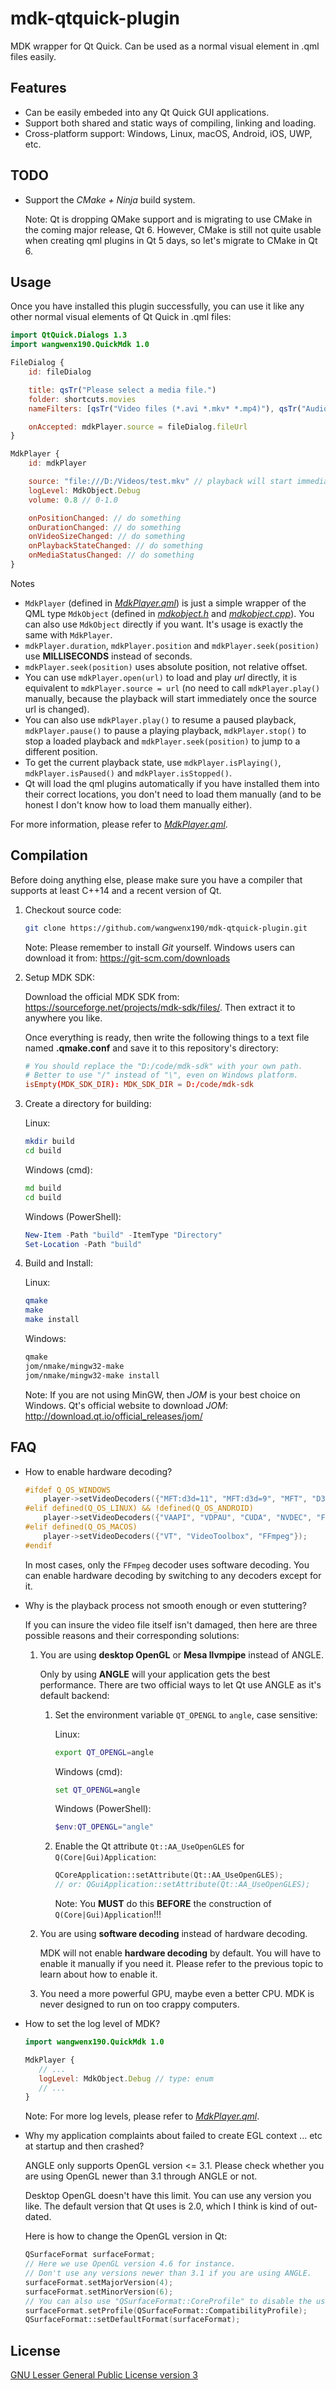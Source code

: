 # mdk-qtquick-plugin

MDK wrapper for Qt Quick. Can be used as a normal visual element in .qml files easily.

## Features

- Can be easily embeded into any Qt Quick GUI applications.
- Support both shared and static ways of compiling, linking and loading.
- Cross-platform support: Windows, Linux, macOS, Android, iOS, UWP, etc.

## TODO

- Support the *CMake + Ninja* build system.

  Note: Qt is dropping QMake support and is migrating to use CMake in the coming major release, Qt 6. However, CMake is still not quite usable when creating qml plugins in Qt 5 days, so let's migrate to CMake in Qt 6.

## Usage

Once you have installed this plugin successfully, you can use it like any other normal visual elements of Qt Quick in .qml files:

```qml
import QtQuick.Dialogs 1.3
import wangwenx190.QuickMdk 1.0

FileDialog {
    id: fileDialog

    title: qsTr("Please select a media file.")
    folder: shortcuts.movies
    nameFilters: [qsTr("Video files (*.avi *.mkv* *.mp4)"), qsTr("Audio files (*.mp3 *.flac)"), qsTr("All files (*)")

    onAccepted: mdkPlayer.source = fileDialog.fileUrl
}

MdkPlayer {
    id: mdkPlayer

    source: "file:///D:/Videos/test.mkv" // playback will start immediately once the source url is changed
    logLevel: MdkObject.Debug
    volume: 0.8 // 0-1.0

    onPositionChanged: // do something
    onDurationChanged: // do something
    onVideoSizeChanged: // do something
    onPlaybackStateChanged: // do something
    onMediaStatusChanged: // do something
}
```

Notes

- `MdkPlayer` (defined in [*MdkPlayer.qml*](/imports/wangwenx190/QuickMdk/MdkPlayer.qml)) is just a simple wrapper of the QML type `MdkObject` (defined in [*mdkobject.h*](/mdkobject.h) and [*mdkobject.cpp*](/mdkobject.cpp)). You can also use `MdkObject` directly if you want. It's usage is exactly the same with `MdkPlayer`.
- `mdkPlayer.duration`, `mdkPlayer.position` and `mdkPlayer.seek(position)` use **MILLISECONDS** instead of seconds.
- `mdkPlayer.seek(position)` uses absolute position, not relative offset.
- You can use `mdkPlayer.open(url)` to load and play *url* directly, it is equivalent to `mdkPlayer.source = url` (no need to call `mdkPlayer.play()` manually, because the playback will start immediately once the source url is changed).
- You can also use `mdkPlayer.play()` to resume a paused playback, `mdkPlayer.pause()` to pause a playing playback, `mdkPlayer.stop()` to stop a loaded playback and `mdkPlayer.seek(position)` to jump to a different position.
- To get the current playback state, use `mdkPlayer.isPlaying()`, `mdkPlayer.isPaused()` and `mdkPlayer.isStopped()`.
- Qt will load the qml plugins automatically if you have installed them into their correct locations, you don't need to load them manually (and to be honest I don't know how to load them manually either).

For more information, please refer to [*MdkPlayer.qml*](/imports/wangwenx190/QuickMdk/MdkPlayer.qml).

## Compilation

Before doing anything else, please make sure you have a compiler that supports at least C++14 and a recent version of Qt.

1. Checkout source code:

   ```bash
   git clone https://github.com/wangwenx190/mdk-qtquick-plugin.git
   ```

   Note: Please remember to install *Git* yourself. Windows users can download it from: <https://git-scm.com/downloads>

2. Setup MDK SDK:

   Download the official MDK SDK from: <https://sourceforge.net/projects/mdk-sdk/files/>. Then extract it to anywhere you like.

   Once everything is ready, then write the following things to a text file named **.qmake.conf** and save it to this repository's directory:

   ```conf
   # You should replace the "D:/code/mdk-sdk" with your own path.
   # Better to use "/" instead of "\", even on Windows platform.
   isEmpty(MDK_SDK_DIR): MDK_SDK_DIR = D:/code/mdk-sdk
   ```

3. Create a directory for building:

   Linux:

   ```bash
   mkdir build
   cd build
   ```

   Windows (cmd):

   ```bat
   md build
   cd build
   ```

   Windows (PowerShell):

   ```powershell
   New-Item -Path "build" -ItemType "Directory"
   Set-Location -Path "build"
   ```

4. Build and Install:

   Linux:

   ```bash
   qmake
   make
   make install
   ```

   Windows:

   ```bat
   qmake
   jom/nmake/mingw32-make
   jom/nmake/mingw32-make install
   ```

   Note: If you are not using MinGW, then *JOM* is your best choice on Windows. Qt's official website to download *JOM*: <http://download.qt.io/official_releases/jom/>

## FAQ

- How to enable hardware decoding?

  ```cpp
  #ifdef Q_OS_WINDOWS
      player->setVideoDecoders({"MFT:d3d=11", "MFT:d3d=9", "MFT", "D3D11", "DXVA", "CUDA", "NVDEC", "FFmpeg"});
  #elif defined(Q_OS_LINUX) && !defined(Q_OS_ANDROID)
      player->setVideoDecoders({"VAAPI", "VDPAU", "CUDA", "NVDEC", "FFmpeg"});
  #elif defined(Q_OS_MACOS)
      player->setVideoDecoders({"VT", "VideoToolbox", "FFmpeg"});
  #endif
  ```

  In most cases, only the `FFmpeg` decoder uses software decoding. You can enable hardware decoding by switching to any decoders except for it.

- Why is the playback process not smooth enough or even stuttering?

   If you can insure the video file itself isn't damaged, then here are three possible reasons and their corresponding solutions:
   1. You are using **desktop OpenGL** or **Mesa llvmpipe** instead of ANGLE.

      Only by using **ANGLE** will your application gets the best performance. There are two official ways to let Qt use ANGLE as it's default backend:
      1. Set the environment variable `QT_OPENGL` to `angle`, case sensitive:

         Linux:

         ```bash
         export QT_OPENGL=angle
         ```

         Windows (cmd):

         ```bat
         set QT_OPENGL=angle
         ```

         Windows (PowerShell):

         ```powershell
         $env:QT_OPENGL="angle"
         ```

      2. Enable the Qt attribute `Qt::AA_UseOpenGLES` for `Q(Core|Gui)Application`:

         ```cpp
         QCoreApplication::setAttribute(Qt::AA_UseOpenGLES);
         // or: QGuiApplication::setAttribute(Qt::AA_UseOpenGLES);
         ```

         Note: You **MUST** do this **BEFORE** the construction of `Q(Core|Gui)Application`!!!
   2. You are using **software decoding** instead of hardware decoding.

      MDK will not enable **hardware decoding** by default. You will have to enable it manually if you need it. Please refer to the previous topic to learn about how to enable it.
   3. You need a more powerful GPU, maybe even a better CPU. MDK is never designed to run on too crappy computers.

- How to set the log level of MDK?

    ```qml
   import wangwenx190.QuickMdk 1.0

   MdkPlayer {
       // ...
       logLevel: MdkObject.Debug // type: enum
       // ...
   }
   ```

   Note: For more log levels, please refer to [*MdkPlayer.qml*](/imports/wangwenx190/QuickMdk/MdkPlayer.qml).
- Why my application complaints about failed to create EGL context ... etc at startup and then crashed?

   ANGLE only supports OpenGL version <= 3.1. Please check whether you are using OpenGL newer than 3.1 through ANGLE or not.

   Desktop OpenGL doesn't have this limit. You can use any version you like. The default version that Qt uses is 2.0, which I think is kind of out-dated.

   Here is how to change the OpenGL version in Qt:

   ```cpp
   QSurfaceFormat surfaceFormat;
   // Here we use OpenGL version 4.6 for instance.
   // Don't use any versions newer than 3.1 if you are using ANGLE.
   surfaceFormat.setMajorVersion(4);
   surfaceFormat.setMinorVersion(6);
   // You can also use "QSurfaceFormat::CoreProfile" to disable the using of deprecated OpenGL APIs, however, some deprecated APIs will still be usable.
   surfaceFormat.setProfile(QSurfaceFormat::CompatibilityProfile);
   QSurfaceFormat::setDefaultFormat(surfaceFormat);
   ```

## License

[GNU Lesser General Public License version 3](/LICENSE.md)
